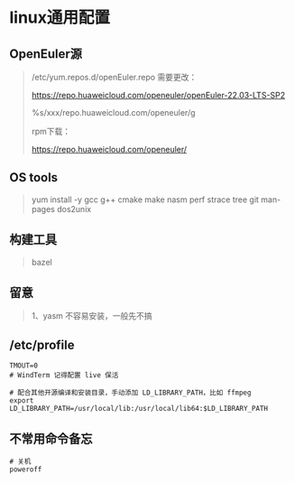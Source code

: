 # linux通用配置

## OpenEuler源

> /etc/yum.repos.d/openEuler.repo 需要更改：
>
> https://repo.huaweicloud.com/openeuler/openEuler-22.03-LTS-SP2
>
> %s/xxx/repo.huaweicloud.com\/openeuler/g
>
> rpm下载：
>
> https://repo.huaweicloud.com/openeuler/


## OS tools

> yum install -y gcc g++ cmake make nasm perf strace tree git man-pages dos2unix


## 构建工具

> bazel


## 留意

> 1、yasm 不容易安装，一般先不搞



## /etc/profile

```shell
TMOUT=0
# WindTerm 记得配置 live 保活

# 配合其他开源编译和安装目录，手动添加 LD_LIBRARY_PATH，比如 ffmpeg
export LD_LIBRARY_PATH=/usr/local/lib:/usr/local/lib64:$LD_LIBRARY_PATH
```



## 不常用命令备忘

```shell
# 关机
poweroff
```

